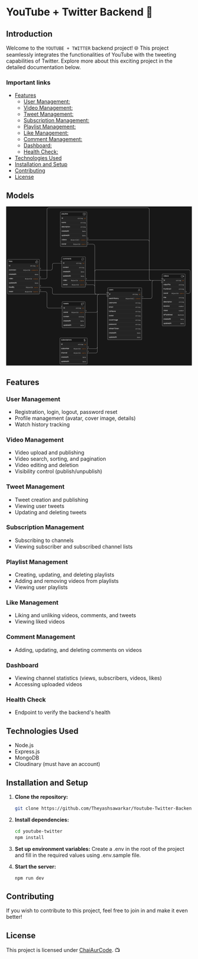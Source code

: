 
# YouTube + Twitter Backend 🚀

## Introduction

Welcome to the `YOUTUBE + TWITTER` backend project! 🌐
This project seamlessly integrates the functionalities of YouTube
with the tweeting capabilities of Twitter.
Explore more about this exciting project in the detailed documentation below.

### Important links
<!--toc:start-->

- [Features](#features)
  - [User Management:](#user-management)
  - [Video Management:](#video-management)
  - [Tweet Management:](#tweet-management)
  - [Subscription Management:](#subscription-management)
  - [Playlist Management:](#playlist-management)
  - [Like Management:](#like-management)
  - [Comment Management:](#comment-management)
  - [Dashboard:](#dashboard)
  - [Health Check:](#health-check)
- [Technologies Used](#technologies-used)
- [Installation and Setup](#installation-and-setup)
- [Contributing](#contributing)
- [License](#license)

<!--toc:end-->

## Models

![Models png](./Models.png)

## Features

### User Management

- Registration, login, logout, password reset
- Profile management (avatar, cover image, details)
- Watch history tracking

### Video Management

- Video upload and publishing
- Video search, sorting, and pagination
- Video editing and deletion
- Visibility control (publish/unpublish)

### Tweet Management

- Tweet creation and publishing
- Viewing user tweets
- Updating and deleting tweets

### Subscription Management

- Subscribing to channels
- Viewing subscriber and subscribed channel lists

### Playlist Management

- Creating, updating, and deleting playlists
- Adding and removing videos from playlists
- Viewing user playlists

### Like Management

- Liking and unliking videos, comments, and tweets
- Viewing liked videos

### Comment Management

- Adding, updating, and deleting comments on videos

### Dashboard

- Viewing channel statistics (views, subscribers, videos, likes)
- Accessing uploaded videos

### Health Check

- Endpoint to verify the backend's health

## Technologies Used

- Node.js
- Express.js
- MongoDB
- Cloudinary (must have an account)

## Installation and Setup

1. **Clone the repository:**

   ```bash
   git clone https://github.com/Theyashsawarkar/Youtube-Twitter-Backend.git
   ```

2. **Install dependencies:**

   ```bash
   cd youtube-twitter
   npm install
   ```

3. **Set up environment variables:**
   Create a .env in the root of the project and fill in the
   required values using .env.sample file.

4. **Start the server:**

   ```bash
   npm run dev
   ```

## Contributing

If you wish to contribute to this project,
feel free to join in and make it even better!

## License

This project is licensed under
[ChaiAurCode](https://www.youtube.com/@chaiaurcode). 📺
